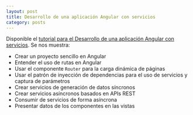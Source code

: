 ```yaml
---
layout: post
title: Desarrollo de una aplicación Angular con servicios
category: posts
---
```


Disponible el [tutorial para el Desarrollo de una aplicación Angular con servicios](https://ualmtorres.github.io/TutorialAngularServicio/). Se nos muestra:

* Crear un proyecto sencillo en Angular
* Entender el uso de rutas en Angular
* Usar el componente `Router` para la carga dinámica de páginas
* Usar el patrón de inyección de dependencias para el uso de servicios y captura de parámetros
* Crear servicios de generación de datos síncronos
* Crear servicios asíncronos basados en APIs REST
* Consumir de servicios de forma asíncrona
* Presentar datos de los componentes en las vistas

